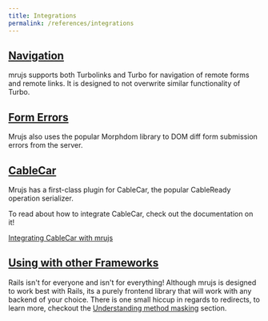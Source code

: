 ```yaml
---
title: Integrations
permalink: /references/integrations
---
```


## [Navigation](#navigation)

mrujs supports both Turbolinks and Turbo for navigation of remote forms
and remote links. It is designed to not overwrite similar functionality of Turbo.

## [Form Errors](#form-errors)

Mrujs also uses the popular Morphdom library to DOM diff form submission errors from the server.

## [CableCar](#cablecar)

Mrujs has a first-class plugin for CableCar, the popular CableReady
operation serializer.

To read about how to integrate CableCar, check out the documentation on
it!

[Integrating CableCar with mrujs](/how-tos/integrate-cablecar)

## [Using with other Frameworks](#using-with-other-frameworks)

Rails isn't for everyone and isn't for everything! Although mrujs is
designed to work best with Rails, its a purely frontend library that
will work with any backend of your choice. There is one small hiccup
in regards to redirects, to learn more, checkout the
[Understanding method masking](/references/understanding-method-masking)
section.
